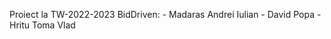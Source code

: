 Proiect la TW-2022-2023 BidDriven: - Madaras Andrei Iulian 
                                   - David Popa 
                                   - Hritu Toma Vlad
                                   
